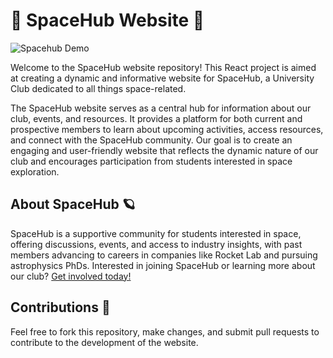 ﻿# 🚀 SpaceHub Website 🌌

![Spacehub Demo](/Marketing/mocks/gif.gif)



Welcome to the SpaceHub website repository! This React project is aimed at creating a dynamic and informative website for SpaceHub, a University Club dedicated to all things space-related.

The SpaceHub website serves as a central hub for information about our club, events, and resources. It provides a platform for both current and prospective members to learn about upcoming activities, access resources, and connect with the SpaceHub community. Our goal is to create an engaging and user-friendly website that reflects the dynamic nature of our club and encourages participation from students interested in space exploration.

## About SpaceHub 🪐
SpaceHub is a supportive community for students interested in space, offering discussions, events, and access to industry insights, with past members advancing to careers in companies like Rocket Lab and pursuing astrophysics PhDs. Interested in joining SpaceHub or learning more about our club? [Get involved today!](https://linktr.ee/spacehubauckland) 

## Contributions 🌟
Feel free to fork this repository, make changes, and submit pull requests to contribute to the development of the website.